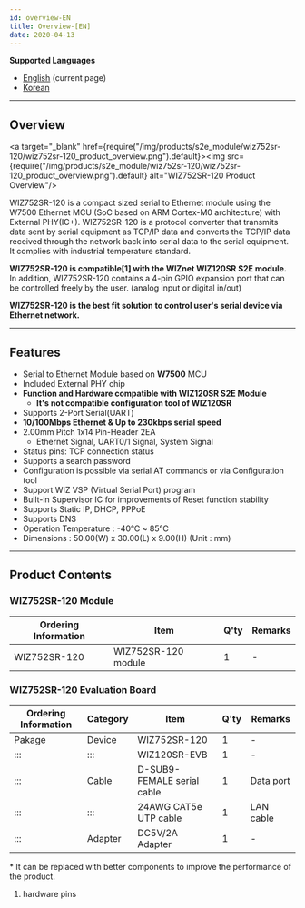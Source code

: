 ```yaml
---
id: overview-EN
title: Overview-[EN]
date: 2020-04-13
---
```


**Supported Languages**  
* [English](overview-EN) (current page)  
* [Korean](overview-KO)

-----

## Overview

<a target="_blank" href={require("/img/products/s2e_module/wiz752sr-120/wiz752sr-120_product_overview.png").default}><img src={require("/img/products/s2e_module/wiz752sr-120/wiz752sr-120_product_overview.png").default} alt="WIZ752SR-120 Product Overview"/></a>

WIZ752SR-120 is a compact sized serial to Ethernet module using the
W7500 Ethernet MCU (SoC based on ARM Cortex-M0 architecture) with
External PHY(IC+). WIZ752SR-120 is a protocol converter that transmits
data sent by serial equipment as TCP/IP data and converts the TCP/IP
data received through the network back into serial data to the serial
equipment. It complies with industrial temperature standard.

**WIZ752SR-120 is compatible\[1\] with the WIZnet WIZ120SR S2E module.**
In addition, WIZ752SR-120 contains a 4-pin GPIO expansion port that can
be controlled freely by the user. (analog input or digital in/out)

**WIZ752SR-120 is the best fit solution to control user's serial device
via Ethernet network.**

-----

## Features

  - Serial to Ethernet Module based on **W7500** MCU
  - Included External PHY chip
  - **Function and Hardware compatible with WIZ120SR S2E Module**
      - **It's not compatible configuration tool of WIZ120SR**
  - Supports 2-Port Serial(UART)
  - **10/100Mbps Ethernet & Up to 230kbps serial speed**
  - 2.00mm Pitch 1x14 Pin-Header 2EA
      - Ethernet Signal, UART0/1 Signal, System Signal
  - Status pins: TCP connection status
  - Supports a search password 
  - Configuration is possible via serial AT commands or via
    Configuration tool 
  - Support WIZ VSP (Virtual Serial Port) program
  - Built-in Supervisor IC for improvements of Reset function stability
  - Supports Static IP, DHCP, PPPoE
  - Supports DNS
  - Operation Temperature : -40℃ \~ 85℃
  - Dimensions : 50.00(W) x 30.00(L) x 9.00(H) (Unit : mm)

-----

## Product Contents

### WIZ752SR-120 Module

| Ordering Information | Item                | Q'ty | Remarks |
| -------------------- | ------------------- | ---- | ------- |
| WIZ752SR-120         | WIZ752SR-120 module | 1    | \-      |

### WIZ752SR-120 Evaluation Board

| Ordering Information | Category | Item                       | Q'ty | Remarks   |
| -------------------- | -------- | -------------------------- | ---- | --------- |
| Pakage               | Device   | WIZ752SR-120               | 1    | \-        |
| :::                  | :::      | WIZ120SR-EVB               | 1    | \-        |
| :::                  | Cable    | D-SUB9-FEMALE serial cable | 1    | Data port |
| :::                  | :::      | 24AWG CAT5e UTP cable      | 1    | LAN cable |
| :::                  | Adapter  | DC5V/2A Adapter            | 1    | \-        |

\* It can be replaced with better components to improve the performance
of the product.

1.  hardware pins
